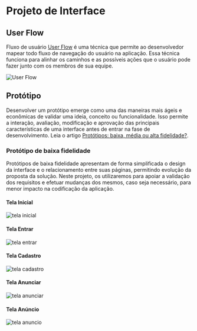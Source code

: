 
# Projeto de Interface

## User Flow

Fluxo de usuário [User Flow](https://www.figma.com/file/MST4GRpagjSUER5E4kvFPp/User-Flows-%2B-Stories-(Community)?type=whiteboard&node-id=0%3A1&t=gdNbPnX64JPLq0FN-1) é uma técnica que permite ao desenvolvedor mapear todo fluxo de navegação do usuário na aplicação. Essa técnica funciona para alinhar os caminhos e as possíveis ações que o usuário pode fazer junto com os membros de sua equipe.

![User Flow](https://i.ibb.co/cY3zBzq/Imagem-do-Whats-App-de-2024-04-22-s-18-31-44-16a18ffa.jpg)

## Protótipo

Desenvolver um protótipo emerge como uma das maneiras mais ágeis e econômicas de validar uma ideia, conceito ou funcionalidade. Isso permite a interação, avaliação, modificação e aprovação das principais características de uma interface antes de entrar na fase de desenvolvimento. Leia o artigo [Protótipos: baixa, média ou alta fidelidade?](https://medium.com/ladies-that-ux-br/prot%C3%B3tipos-baixa-m%C3%A9dia-ou-alta-fidelidade-71d897559135).

### Protótipo de baixa fidelidade

Protótipos de baixa fidelidade apresentam de forma simplificada o design da interface e o relacionamento entre suas páginas, permitindo evolução da proposta da solução. Neste projeto, os utilizaremos para apoiar a validação dos requisitos e efetuar mudanças dos mesmos, caso seja necessário, para menor impacto na codificação da aplicação.

#### Tela Inicial
![tela inicial](https://i.ibb.co/NYhLDq8/tela-1.png)

#### Tela Entrar 
![tela entrar](https://i.ibb.co/p0VW6mP/tela-2.png)

#### Tela Cadastro
![tela cadastro](https://i.ibb.co/pnW74J3/tela-3.png)

#### Tela Anunciar
![tela anunciar](https://i.ibb.co/jg7whCY/tela-4.png)

#### Tela Anúncio
![tela anuncio](https://i.ibb.co/nwhfS65/tela-5.png)


